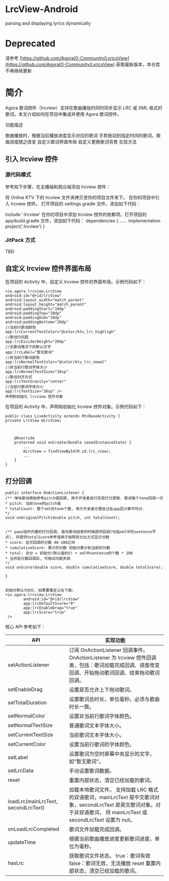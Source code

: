 # LrcView-Android

parsing and displaying lyrics dynamically

# Deprecated

请参考 [https://github.com/AgoraIO-Community/LyricsView](https://github.com/AgoraIO-Community/LyricsView) 获取最新版本，本仓库不再继续更新

# 简介

Agora 歌词控件（lrcview）支持在歌曲播放的同时同步显示 LRC 或 XML 格式的歌词。本文介绍如何在项目中集成并使用 Agora 歌词控件。

功能描述

歌曲播放时，根据当前播放进度显示对应的歌词
手势拖动到指定时间的歌词，歌曲进度随之改变
自定义歌词界面布局
自定义更换歌词背景
实现方法

## 引入 lrcview 控件

### 源代码模式

参考如下步骤，在主播端和观众端添加 lrcview 控件：

将 Online KTV 下的 lrcview 文件夹拷贝至你的项目文件夹下。
在你的项目中引入 lrcview 控件。
打开项目的 settings.gradle 文件，添加如下代码：

include ':lrcview'
在你的项目中添加 lrcview 控件的依赖项。打开项目的 app/build.gradle 文件，添加如下代码：
dependencies {
......
implementation project(':lrcview')
}

### JitPack 方式

TBD

## 自定义 lrcview 控件界面布局

在项目的 Activity 中，自定义 lrcview 控件的界面布局。示例代码如下：

```
<io.agora.lrcview.LrcView
android:id="@+id/lrcView"
android:layout_width="match_parent"
android:layout_height="match_parent"
android:paddingStart="10dp"
android:paddingTop="20dp"
android:paddingEnd="10dp"
android:paddingBottom="20dp"
//当前行歌词颜色
app:lrcCurrentTextColor="@color/ktv_lrc_highligh"
//歌词行间距
app:lrcDividerHeight="20dp"
//无歌词情况下的默认文字
app:lrcLabel="暂无歌词"
//非当前行歌词颜色
app:lrcNormalTextColor="@color/ktv_lrc_nomal"
//非当前行歌词字体大小
app:lrcNormalTextSize="16sp"
//歌词对齐方式
app:lrcTextGravity="center"
//当前行歌词字体大小
app:lrcTextSize="26sp" />
声明和初始化 lrcview 控件对象
```

在项目的 Activity 中，声明和初始化 lrcview 控件对象。示例代码如下：

```
public class LiveActivity extends RtcBaseActivity {
private LrcView mLrcView;



    @Override
    protected void onCreate(Bundle savedInstanceState) {
        ...
        mLrcView = findViewById(R.id.lrc_view);
        ...
    }
}
```

## 打分回调

```
public interface OnActionListener {
/** 咪咕歌词原始参考pitch值回调, 用于开发者自行实现打分逻辑. 歌词每个tone回调一次
* pitch: 当前tone的pitch值
* totalCount: 整个xml的tone个数, 用于开发者方便自己在app层计算平均分.
*/
void onOriginalPitch(double pitch, int totalCount);


/** paas组件内置的打分回调, 每句歌词结束的时候提供回调(句指xml中的sentence节点), 并提供totalScore参考值用于按照百分比方式显示分数
* score: 这次回调的分数 40-100之间
* cumulativeScore: 累计的分数 初始分累计到当前的分数
* total: 总分 = 初始分(默认值0分) + xml中sentence的个数 * 100
* 当开启分数回调后, 可拖动功能失效
*/
void onScore(double score, double cumulativeScore, double totalScore);

}


初始分默认为0分, 如果要重定义在下面:
<io.agora.lrcview.LrcView
        android:id="@+id/lrcView"
        app:lrcDefaultScore="0"
        app:lrcEnableDrag="true"
        app:lrcScore="true"
 />
```

核心 API 参考如下：

| API                                 | 实现功能                                                                                                                                                                 |
| ----------------------------------- | ------------------------------------------------------------------------------------------------------------------------------------------------------------------------ |
| setActionListener                   | 订阅 OnActionListener 回调事件。OnActionListener 为 lrcview 控件回调类，包括：歌词加载完成回调、进度改变回调、开始拖动歌词回调、结束拖动歌词回调。                       |
| setEnableDrag                       | 设置是否允许上下拖动歌词。                                                                                                                                               |
| setTotalDuration                    | 设置歌词总时长，单位毫秒。必须与歌曲时长一致。                                                                                                                           |
| setNormalColor                      | 设置非当前行歌词字体颜色。                                                                                                                                               |
| setNormalTextSize                   | 普通歌词文本字体大小。                                                                                                                                                   |
| setCurrentTextSize                  | 当前歌词文本字体大小。                                                                                                                                                   |
| setCurrentColor                     | 设置当前行歌词的字体颜色。                                                                                                                                               |
| setLabel                            | 设置歌词为空时屏幕中央显示的文字，如“暂无歌词”。                                                                                                                         |
| setLrcData                          | 手动设置歌词数据。                                                                                                                                                       |
| reset                               | 重置内部状态，清空已经加载的歌词。                                                                                                                                       |
| loadLrc(mainLrcText, secondLrcText) | 加载本地歌词文件。 支持加载 LRC 格式的双语歌词，mainLrcText 是中文歌词对象，secondLrcText 是英文歌词对象。对于非双语歌词， 将 mainLrcText 或 secondLrcText 设置为 null。 |
| onLoadLrcCompleted                  | 歌词文件加载完成回调。                                                                                                                                                   |
| updateTime                          | 根据当前歌曲播放进度更新歌词进度，单位为毫秒。                                                                                                                           |
| hasLrc                              | 获取歌词文件状态。 true：歌词有效 false：歌词无效，无法播放 reset 重置内部状态，清空已经加载的歌词。                                                                     |
